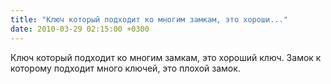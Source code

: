 ```yaml
---
title: "Ключ который подходит ко многим замкам, это хороши..."
date: 2010-03-29 02:15:00 +0300
---
```


Ключ который подходит ко многим замкам, это хороший ключ. Замок к которому подходит много ключей, это плохой замок.

